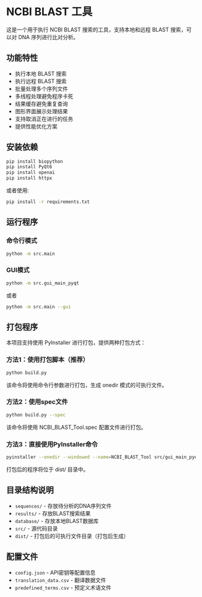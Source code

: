 # NCBI BLAST 工具

这是一个用于执行 NCBI BLAST 搜索的工具，支持本地和远程 BLAST 搜索，可以对 DNA 序列进行比对分析。

## 功能特性

- 执行本地 BLAST 搜索
- 执行远程 BLAST 搜索
- 批量处理多个序列文件
- 多线程处理避免程序卡死
- 结果缓存避免重复查询
- 图形界面展示处理结果
- 支持取消正在进行的任务
- 提供性能优化方案

## 安装依赖

```bash
pip install biopython
pip install PyQt6
pip install openai
pip install httpx
```

或者使用:

```bash
pip install -r requirements.txt
```

## 运行程序

### 命令行模式

```bash
python -m src.main
```

### GUI模式

```bash
python -m src.gui_main_pyqt
```

或者

```bash
python -m src.main --gui
```

## 打包程序

本项目支持使用 PyInstaller 进行打包，提供两种打包方式：

### 方法1：使用打包脚本（推荐）

```bash
python build.py
```

该命令将使用命令行参数进行打包，生成 onedir 模式的可执行文件。

### 方法2：使用spec文件

```bash
python build.py --spec
```

该命令将使用 NCBI_BLAST_Tool.spec 配置文件进行打包。

### 方法3：直接使用PyInstaller命令

```bash
pyinstaller --onedir --windowed --name=NCBI_BLAST_Tool src/gui_main_pyqt.py
```

打包后的程序将位于 dist/ 目录中。

## 目录结构说明

- `sequences/` - 存放待分析的DNA序列文件
- `results/` - 存放BLAST搜索结果
- `database/` - 存放本地BLAST数据库
- `src/` - 源代码目录
- `dist/` - 打包后的可执行文件目录（打包后生成）

## 配置文件

- `config.json` - API密钥等配置信息
- `translation_data.csv` - 翻译数据文件
- `predefined_terms.csv` - 预定义术语文件